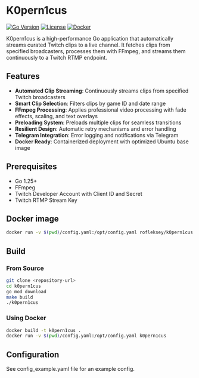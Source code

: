 # K0pern1cus

[![Go Version](https://img.shields.io/github/go-mod/go-version/rofleksey/k0pern1cus)](go.mod)
[![License](https://img.shields.io/badge/license-MIT-blue.svg)](LICENSE)
[![Docker](https://img.shields.io/badge/docker-available-blue.svg)](Dockerfile)

K0pern1cus is a high-performance Go application that automatically streams curated Twitch clips to a live channel.
It fetches clips from specified broadcasters, processes them with FFmpeg, and streams them continuously to a Twitch RTMP endpoint.

## Features

- **Automated Clip Streaming**: Continuously streams clips from specified Twitch broadcasters
- **Smart Clip Selection**: Filters clips by game ID and date range
- **FFmpeg Processing**: Applies professional video processing with fade effects, scaling, and text overlays
- **Preloading System**: Preloads multiple clips for seamless transitions
- **Resilient Design**: Automatic retry mechanisms and error handling
- **Telegram Integration**: Error logging and notifications via Telegram
- **Docker Ready**: Containerized deployment with optimized Ubuntu base image

## Prerequisites

- Go 1.25+
- FFmpeg
- Twitch Developer Account with Client ID and Secret
- Twitch RTMP Stream Key

## Docker image
```bash
docker run -v $(pwd)/config.yaml:/opt/config.yaml rofleksey/k0pern1cus:latest
```

## Build

### From Source

```bash
git clone <repository-url>
cd k0pern1cus
go mod download
make build
./k0pern1cus
```

### Using Docker
```bash
docker build -t k0pern1cus .
docker run -v $(pwd)/config.yaml:/opt/config.yaml k0pern1cus
```

## Configuration
See config_example.yaml file for an example config.
